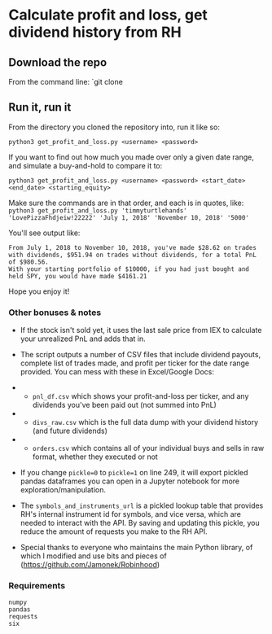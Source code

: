 # Calculate profit and loss, get dividend history from RH

## Download the repo
From the command line: `git clone 


## Run it, run it

From the directory you cloned the repository into, run it like so:

`python3 get_profit_and_loss.py <username> <password>` 

If you want to find out how much you made over only a given date range, and simulate a buy-and-hold to compare it to:

`python3 get_profit_and_loss.py <username> <password> <start_date> <end_date> <starting_equity>` 

Make sure the commands are in that order, and each is in quotes, like:
`python3 get_profit_and_loss.py 'timmyturtlehands' 'LovePizzaFhdjeiw!22222' 'July 1, 2018' 'November 10, 2018' '5000'`

You'll see output like:
```
From July 1, 2018 to November 10, 2018, you've made $28.62 on trades with dividends, $951.94 on trades without dividends, for a total PnL of $980.56.
With your starting portfolio of $10000, if you had just bought and held SPY, you would have made $4161.21
```

Hope you enjoy it!

### Other bonuses & notes

- If the stock isn't sold yet, it uses the last sale price from IEX to calculate your unrealized PnL and adds that in. 

- The script outputs a number of CSV files that include dividend payouts, complete list of trades made, and profit per ticker for the date range provided. You can mess with these in Excel/Google Docs:
- - `pnl_df.csv` which shows your profit-and-loss per ticker, and any dividends you've been paid out (not summed into PnL)
- - `divs_raw.csv` which is the full data dump with your dividend history (and future dividends)
- - `orders.csv` which contains all of your individual buys and sells in raw format, whether they executed or not 
	
- If you change `pickle=0` to `pickle=1` on line 249, it will export pickled pandas dataframes you can open in a Jupyter notebook for more exploration/manipulation. 

- The `symbols_and_instruments_url` is a pickled lookup table that provides RH's internal instrument id for symbols, and vice versa, which are needed to interact with the API. By saving and updating this pickle, you reduce the amount of requests you make to the RH API. 

- Special thanks to everyone who maintains the main Python library, of which I modified and use bits and pieces of  (https://github.com/Jamonek/Robinhood) 

### Requirements

```
numpy
pandas
requests
six
```